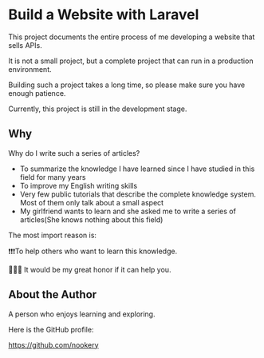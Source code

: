# Build a Website with Laravel

This project documents the entire process of me developing a website that sells APIs.

It is not a small project, but a complete project that can run in a production environment.

Building such a project takes a long time, so please make sure you have enough patience.

Currently, this project is still in the development stage.

## Why

Why do I write such a series of articles?

- To summarize the knowledge I have learned since I have studied in this field for many years
- To improve my English writing skills
- Very few public tutorials that describe the complete knowledge system. Most of them only talk about a small aspect
- My girlfriend wants to learn and she asked me to write a series of articles(She knows nothing about this field)

The most import reason is:

❗️❗️❗️To help others who want to learn this knowledge.

🎉🎉🎉 It would be my great honor if it can help you.

## About the Author

A person who enjoys learning and exploring.

Here is the GitHub profile:

https://github.com/nookery

